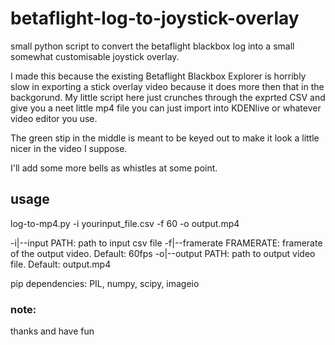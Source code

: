 # betaflight-log-to-joystick-overlay
small python script to convert the betaflight blackbox log into a small somewhat customisable joystick overlay.

I made this because the existing Betaflight Blackbox Explorer is horribly slow in exporting a stick overlay video because it does more then that in the backgorund. My little script here just crunches through the exprted CSV and give you a neet little mp4 file you can just import into KDENlive or whatever video editor you use.

The green stip in the middle is meant to be keyed out to make it look a little nicer in the video I suppose.

I'll add some more bells as whistles at some point.

## usage

log-to-mp4.py -i yourinput_file.csv -f 60 -o output.mp4

-i|--input PATH: path to input csv file
-f|--framerate FRAMERATE: framerate of the output video. Default: 60fps
-o|--output PATH: path to output video file. Default: output.mp4

pip dependencies: PIL, numpy, scipy, imageio

### note:
thanks and have fun
